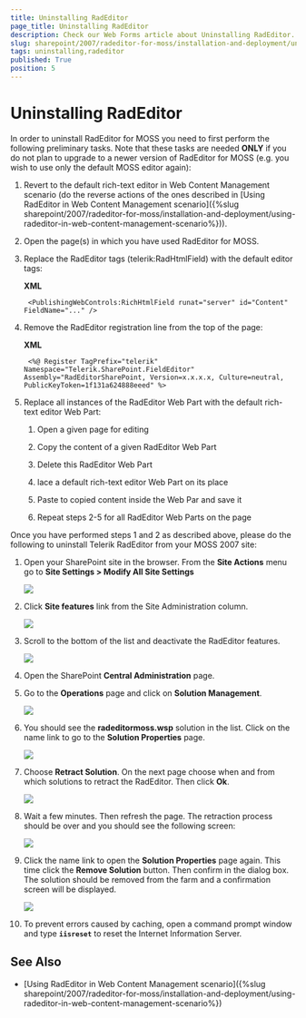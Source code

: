 ```yaml
---
title: Uninstalling RadEditor
page_title: Uninstalling RadEditor
description: Check our Web Forms article about Uninstalling RadEditor.
slug: sharepoint/2007/radeditor-for-moss/installation-and-deployment/uninstalling-radeditor
tags: uninstalling,radeditor
published: True
position: 5
---
```


# Uninstalling RadEditor




In order to uninstall RadEditor for MOSS you need to first perform the following preliminary tasks. Note that these tasks are needed **ONLY** if you do not plan to upgrade to a newer version of RadEditor for MOSS (e.g. you wish to use only the default MOSS editor again):

1. Revert to the default rich-text editor in Web Content Management scenario (do the reverse actions of the ones described in [Using RadEditor in Web Content Management scenario]({%slug sharepoint/2007/radeditor-for-moss/installation-and-deployment/using-radeditor-in-web-content-management-scenario%})).

1. Open the page(s) in which you have used RadEditor for MOSS.

1. Replace the RadEditor tags (telerik:RadHtmlField) with the default editor tags:

	**XML**

	    <PublishingWebControls:RichHtmlField runat="server" id="Content" FieldName="..." />




1. Remove the RadEditor registration line from the top of the page:

	**XML**

		<%@ Register TagPrefix="telerik" Namespace="Telerik.SharePoint.FieldEditor" Assembly="RadEditorSharePoint, Version=x.x.x.x, Culture=neutral, PublicKeyToken=1f131a624888eeed" %>



1. Replace all instances of the RadEditor Web Part with the default rich-text editor Web Part:

	1. Open a given page for editing
	
	1. Copy the content of a given RadEditor Web Part
	
	1. Delete this RadEditor Web Part
	
	1. lace a default rich-text editor Web Part on its place
	
	1. Paste to copied content inside the Web Par and save it
	
	1. Repeat steps 2-5 for all RadEditor Web Parts on the page

Once you have performed steps 1 and 2 as described above, please do the following to uninstall Telerik RadEditor from your MOSS 2007 site:

1. Open your SharePoint site in the browser. From the **Site Actions** menu go to **Site Settings > Modify All Site Settings**

	![](images/4_Lists1_thumb.png)

1. Click **Site features** link from the Site Administration column.

	![](images/SiteFeaturesMoss_thumb.png)

1. Scroll to the bottom of the list and deactivate the RadEditor features.

	![](images/SiteFeaturesMoss2_thumb.png)

1. Open the SharePoint **Central Administration** page.

1. Go to the **Operations** page and click on **Solution Management**.

	![](images/2_CentrAdmin_2_thumb.png)

1. You should see the **radeditormoss.wsp** solution in the list. Click on the name link to go to the **Solution Properties** page.

	![](images/2_CentrAdmin_6_thumb.png)

1. Choose **Retract Solution**. On the next page choose when and from which solutions to retract the RadEditor. Then click **Ok**.

	![](images/6_Uninstall_2_thumb.png)

1. Wait a few minutes. Then refresh the page. The retraction process should be over and you should see the following screen:

	![](images/2_CentrAdmin_3_thumb.png)

1. Click the name link to open the **Solution Properties** page again. This time click the **Remove Solution** button. Then confirm in the dialog box. The solution should be removed from the farm and a confirmation screen will be displayed.

	![](images/6_Uninstall_4_thumb.png)

1. To prevent errors caused by caching, open a command prompt window and type **`iisreset`** to reset the Internet Information Server.

## See Also

 * [Using RadEditor in Web Content Management scenario]({%slug sharepoint/2007/radeditor-for-moss/installation-and-deployment/using-radeditor-in-web-content-management-scenario%})
